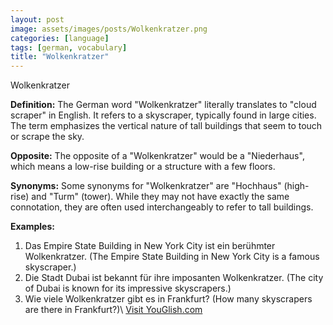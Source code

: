 ```yaml
---
layout: post
image: assets/images/posts/Wolkenkratzer.png
categories: [language]
tags: [german, vocabulary]
title: "Wolkenkratzer"
---
```


Wolkenkratzer

**Definition:**
The German word "Wolkenkratzer" literally translates to "cloud scraper" in English. It refers to a skyscraper, typically found in large cities. The term emphasizes the vertical nature of tall buildings that seem to touch or scrape the sky.

**Opposite:**
The opposite of a "Wolkenkratzer" would be a "Niederhaus", which means a low-rise building or a structure with a few floors.

**Synonyms:**
Some synonyms for "Wolkenkratzer" are "Hochhaus" (high-rise) and "Turm" (tower). While they may not have exactly the same connotation, they are often used interchangeably to refer to tall buildings.

**Examples:**
1. Das Empire State Building in New York City ist ein berühmter Wolkenkratzer. (The Empire State Building in New York City is a famous skyscraper.)
2. Die Stadt Dubai ist bekannt für ihre imposanten Wolkenkratzer. (The city of Dubai is known for its impressive skyscrapers.)
3. Wie viele Wolkenkratzer gibt es in Frankfurt? (How many skyscrapers are there in Frankfurt?)\ <a id="yg-widget-0" class="youglish-widget" data-query="Wolkenkratzer" data-lang="german" data-components="8412" data-auto-start="0" data-bkg-color="theme_light" data-title="How%20to%20pronounce%20Wolkenkratzer%20in%20German"  rel="nofollow" href="https://youglish.com">Visit YouGlish.com</a><script async src="https://youglish.com/public/emb/widget.js" charset="utf-8"></script>